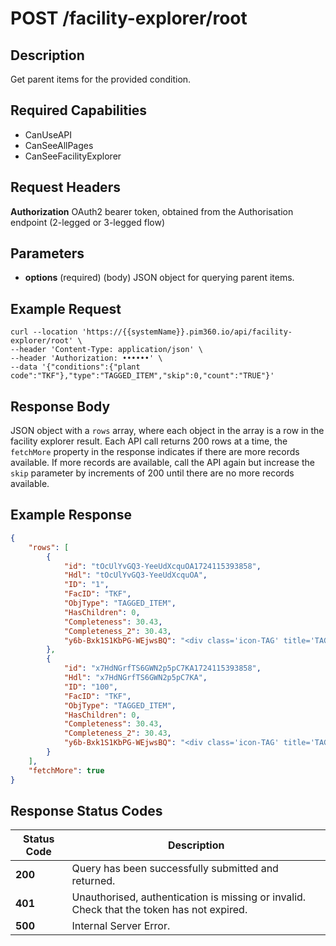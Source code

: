 # POST /facility-explorer/root

## Description
Get parent items for the provided condition.

## Required Capabilities
* CanUseAPI
* CanSeeAllPages
* CanSeeFacilityExplorer

## Request Headers

**Authorization** OAuth2 bearer token, obtained from the Authorisation endpoint (2-legged or 3-legged flow)

## Parameters
* **options** (required) (body) JSON object for querying parent items.


## Example Request
```
curl --location 'https://{{systemName}}.pim360.io/api/facility-explorer/root' \
--header 'Content-Type: application/json' \
--header 'Authorization: ••••••' \
--data '{"conditions":{"plant code":"TKF"},"type":"TAGGED_ITEM","skip":0,"count":"TRUE"}'
```

## Response Body
JSON object with a `rows` array, where each object in the array is a row in the facility explorer result. Each API call returns 200 rows at a time, the `fetchMore` property in the response indicates if there are more records available. If more records are available, call the API again but increase the `skip` parameter by increments of 200 until there are no more records available.

## Example Response
```JSON
{
    "rows": [
        {
            "id": "tOcUlYvGQ3-YeeUdXcquOA1724115393858",
            "Hdl": "tOcUlYvGQ3-YeeUdXcquOA",
            "ID": "1",
            "FacID": "TKF",
            "ObjType": "TAGGED_ITEM",
            "HasChildren": 0,
            "Completeness": 30.43,
            "Completeness_2": 30.43,
            "y6b-Bxk1S1KbPG-WEjwsBQ": "<div class='icon-TAG' title='TAG'><span class='icon-text'>1</span></div>"
        },
        {
            "id": "x7HdNGrfTS6GWN2p5pC7KA1724115393858",
            "Hdl": "x7HdNGrfTS6GWN2p5pC7KA",
            "ID": "100",
            "FacID": "TKF",
            "ObjType": "TAGGED_ITEM",
            "HasChildren": 0,
            "Completeness": 30.43,
            "Completeness_2": 30.43,
            "y6b-Bxk1S1KbPG-WEjwsBQ": "<div class='icon-TAG' title='TAG'><span class='icon-text'>100</span></div>"
        }
    ],
    "fetchMore": true
}
```

## Response Status Codes
| Status Code | Description |
| -------- | ------- |
|**200** |Query has been successfully submitted and returned.|
|**401** |Unauthorised, authentication is missing or invalid. Check that the token has not expired.|
|**500** |Internal Server Error.|


